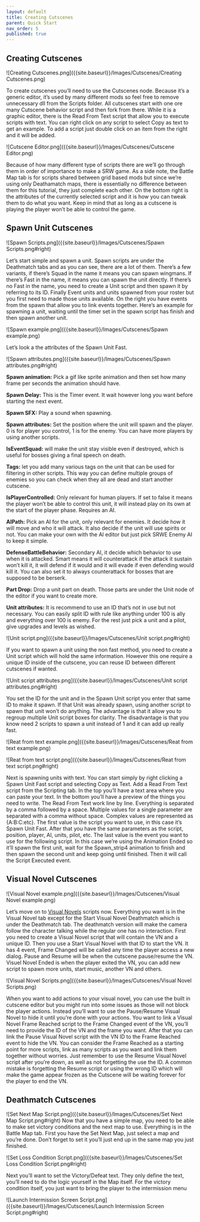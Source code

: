 ```yaml
---
layout: default
title: Creating Cutscenes
parent: Quick Start
nav_order: 5
published: true
---
```


## Creating Cutscenes

![Creating Cutscenes.png]({{site.baseurl}}/Images/Cutscenes/Creating Cutscenes.png)


To create cutscenes you’ll need to use the Cutscenes node. Because it’s a generic editor, it’s used by many different mods so feel free to remove unnecessary dll from the Scripts folder. All cutscenes start with one ore many Cutscene behavior script and then fork from there.
While it is a graphic editor, there is the Read From Text script that allow you to execute scripts with text. You can right click on any script to select Copy as text to get an example.
To add a script just double click on an item from the right and it will be added.

![Cutscene Editor.png]({{site.baseurl}}/Images/Cutscenes/Cutscene Editor.png)

Because of how many different type of scripts there are we’ll go through them in order of importance to make a SRW game. As a side note, the Battle Map tab is for scripts shared between grid based mods but since we’re using only Deathamatch maps, there is essentially no difference between them for this tutorial, they just complete each other. On the bottom right is the attributes of the currently selected script and it is how you can tweak them to do what you want. Keep in mind that as long as a cutscene is playing the player won’t be able to control the game.

## Spawn Unit Cutscenes

![Spawn Scripts.png]({{site.baseurl}}/Images/Cutscenes/Spawn Scripts.png#right)

Let’s start simple and spawn a unit. Spawn scripts are under the Deathmatch tabs and as you can see, there are a lot of them.
There’s a few variants, if there’s Squad in the name it means you can spawn wingmans. If there’s Fast in the name, it means you can spawn the unit directly. If there’s no Fast in the name, you need to create a Unit script and then spawn it by referring to its ID. Finally Event units and units spawned from your roster but you first need to made those units available.
On the right you have events from the spawn that allow you to link events together. Here’s an example for spawning a unit, waiting until the timer set in the spawn script has finish and then spawn another unit.

![Spawn example.png]({{site.baseurl}}/Images/Cutscenes/Spawn example.png)

Let’s look a the attributes of the Spawn Unit Fast.

![Spawn attributes.png]({{site.baseurl}}/Images/Cutscenes/Spawn attributes.png#right)

**Spawn animation:** Pick a gif like sprite animation and then set how many frame per seconds the animation should have.

**Spawn Delay:** This is the Timer event. It wait however long you want before starting the next event.

**Spawn SFX:** Play a sound when spawning.

**Spawn attributes:** Set the position where the unit will spawn and the player. 0 is for player you control, 1 is for the enemy. You can have more players by using another scripts.

**IsEventSquad:** will make the unit stay visible even if destroyed, which is useful for bosses giving a final speech on death.

**Tags:** let you add many various tags on the unit that can be used for filtering in other scripts. This way you can define multiple groups of enemies so you can check when they all are dead and start another cutscene.

**IsPlayerControlled:** Only relevant for human players. If set to false it means the player won’t be able to control this unit, it will instead play on its own at the start of the player phase. Requires an AI.

**AIPath:** Pick an AI for the unit, only relevant for enemies. It decide how it will move and who it will attack. It also decide if the unit will use spirits or not. You can make your own with the AI editor but just pick SRWE Enemy AI to keep it simple.

**DefenseBattleBehavior:** Secondary AI, it decide which behavior to use when it is attacked. Smart means it will counterattack if the attack it sustain won’t kill it, it will defend if it would and it will evade if even defending would kill it. You can also set it to always counterattack for bosses that are supposed to be berserk.

**Part Drop:** Drop a unit part on death. Those parts are under the Unit node of the editor if you want to create more.

**Unit attributes:** It is recommend to use an ID that’s not in use but not necessary. You can easily split ID with rule like anything under 100 is ally and everything over 100 is enemy. For the rest just pick a unit and a pilot, give upgrades and levels as wished.

![Unit script.png]({{site.baseurl}}/Images/Cutscenes/Unit script.png#right)

If you want to spawn a unit using the non fast method, you need to create a Unit script which will hold the same information. However this one require a unique ID inside of the cutscene, you can reuse ID between different cutscenes if wanted.

![Unit script attributes.png]({{site.baseurl}}/Images/Cutscenes/Unit script attributes.png#right)

You set the ID for the unit and in the Spawn Unit script you enter that same ID to make it spawn. If that Unit was already spawn, using another script to spawn that unit won’t do anything.
The advantage is that it allow you to regroup multiple Unit script boxes for clarity. The disadvantage is that you know need 2 scripts to spawn a unit instead of 1 and it can add up really fast.

![Reat from text example.png]({{site.baseurl}}/Images/Cutscenes/Reat from text example.png)

![Reat from text script.png]({{site.baseurl}}/Images/Cutscenes/Reat from text script.png#right)

Next is spawning units with text. You can start simply by right clicking a Spawn Unit Fast script and selecting Copy as Text. Add a Read From Text script from the Scripting tab.
In the top you’ll have a text area where you can paste your text. In the bottom you’ll have a preview of the things you need to write.
The Read From Text work line by line. Everything is separated by a comma followed by a space. Multiple values for a single parameter are separated with a comma without space. Complex values are represented as {A:B:C:etc}. 
The first value is the script you want to use, in this case it’s Spawn Unit Fast. After that you have the same parameters as the script, position, player, AI, units, pilot, etc.
The last value is the event you want to use for the following script. In this case we’re using the Animation Ended so it’ll spawn the first unit, wait for the Spawn_strip4 animation to finish and then spawn the second unit and keep going until finished. Then it will call the Script Executed event.

## Visual Novel Cutscenes

![Visual Novel example.png]({{site.baseurl}}/Images/Cutscenes/Visual Novel example.png)

Let’s move on to [Visual Novels](https://wargamer3.github.io/Project-Eternity-Guides/Creating%20Visual%20Novels.html) scripts now. Everything you want is in the Visual Novel tab except for the Start Visual Novel Deathmatch which is under the Deathmatch tab. The deathmatch version will make the camera follow the character talking while the regular one has no interaction.
First you need to create a Visual Novel script that will contain the VN and a unique ID. Then you use a Start Visual Novel with that ID to start the VN.
It has 4 event, Frame Changed will be called any time the player access a new dialog. Pause and Resume will be when the cutscene pause/resume the VN. Visuel Novel Ended is when the player exited the VN, you can add new script to spawn more units, start music, another VN and others.

![Visual Novel Scripts.png]({{site.baseurl}}/Images/Cutscenes/Visual Novel Scripts.png)

When you want to add actions to your visual novel, you can use the built in cutscene editor but you might run into some issues as those will not block the player actions. Instead you’ll want to use the Pause/Resume Visual Novel to hide it until you’re done with your actions.
You want to link a Visual Novel Frame Reached script to the Frame Changed event of the VN, you’ll need to provide the ID of the VN and the frame you want. After that you can link the Pause Visual Novel script with the VN ID to the Frame Reached event to hide the VN.
You can consider the Frame Reached as a starting point for more scripts, link as many scripts as you want and link them together without worries. Just remember to use the Resume Visual Novel script after you’re down, as well as not forgetting the use the ID. A common mistake is forgetting the Resume script or using the wrong ID which will make the game appear frozen as the Cutscene will be waiting forever for the player to end the VN.

## Deathmatch Cutscenes

![Set Next Map Script.png]({{site.baseurl}}/Images/Cutscenes/Set Next Map Script.png#right)
Now that you have a simple map, you need to be able to make set victory conditions and the next map to use. Everything is in the Battle Map tab.
First you have the Set Next Map, just select a map and you’re done. Don’t forget to set it you’ll just end up in the same map you just finished.

![Set Loss Condition Script.png]({{site.baseurl}}/Images/Cutscenes/Set Loss Condition Script.png#right)

Next you’ll want to set the Victory/Defeat text. They only define the text, you’ll need to do the logic yourself in the Map itself.
For the victory condition itself, you just want to bring the player to the intermission menu

![Launch Intermission Screen Script.png]({{site.baseurl}}/Images/Cutscenes/Launch Intermission Screen Script.png#right)

